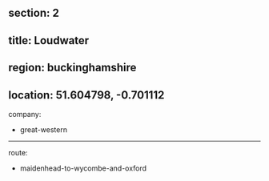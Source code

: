 section: 2
----
title: Loudwater
----
region: buckinghamshire
----
location: 51.604798, -0.701112
----
company:
- great-western
----
route:
- maidenhead-to-wycombe-and-oxford
